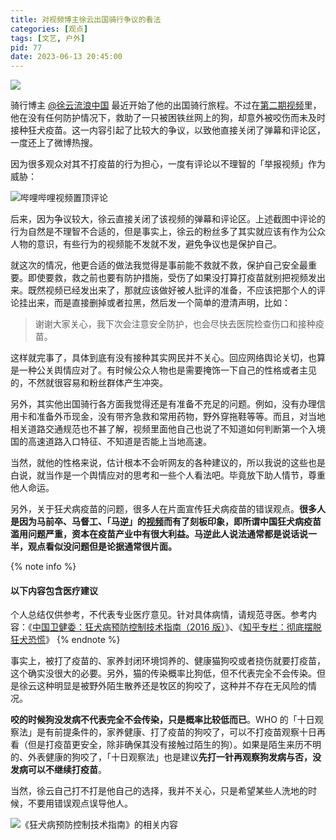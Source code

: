 ```yaml
---
title: 对视频博主徐云出国骑行争议的看法
categories: [观点]
tags: [文艺, 户外]
pid: 77
date: 2023-06-13 20:45:00
---
```


![](https://cos.pinlyu.com/posts/2023/77-xuyun.webp)

骑行博主 [@徐云流浪中国](https://space.bilibili.com/697166795) 最近开始了他的出国骑行旅程。不过在[第二期视频](https://www.bilibili.com/BV1fh4y19747/)里，他在没有任何防护情况下，救助了一只被困铁丝网上的狗，却意外被咬伤而未及时接种狂犬疫苗。这一内容引起了比较大的争议，以致他直接关闭了弹幕和评论区，一度还上了微博热搜。

<!-- more -->

因为很多观众对其不打疫苗的行为担心，一度有评论以不理智的「举报视频」作为威胁：

![哔哩哔哩视频置顶评论](https://cos.pinlyu.com/posts/2023/77-comment.webp#500x)

后来，因为争议较大，徐云直接关闭了该视频的弹幕和评论区。上述截图中评论的行为自然是不理智不合适的，但是事实上，徐云的粉丝多了其实就应该有作为公众人物的意识，有些行为的视频能不发就不发，避免争议也是保护自己。

就这次的情况，他更合适的做法我觉得是事前能不救就不救，保护自己安全最重要。即使要救，救之前也要有防护措施，受伤了如果没打算打疫苗就别把视频发出来。既然视频已经发出来了，那就应该做好被人批评的准备，不应该把那个人的评论挂出来，而是直接删掉或者拉黑，然后发一个简单的澄清声明，比如：

 > 谢谢大家关心，我下次会注意安全防护，也会尽快去医院检查伤口和接种疫苗。

这样就完事了，具体到底有没有接种其实网民并不关心。回应网络舆论关切，也算是一种公关舆情应对了。有时候公众人物也是需要掩饰一下自己的性格或者主见的，不然就很容易和粉丝群体产生冲突。

另外，其实他出国骑行各方面我觉得还是有准备不充足的问题。例如，没有办理信用卡和准备外币现金，没有带齐急救和常用药物，野外穿拖鞋等等。而且，对当地相关道路交通规范也不甚了解，视频里面他自己也说了不知道如何判断第一个入境国的高速道路入口特征、不知道是否能上当地高速。

当然，就他的性格来说，估计根本不会听网友的各种建议的，所以我说的这些也是白说，就当作是一个舆情应对的思考和一些个人看法吧。毕竟放下助人情节，尊重他人命运。

另外，关于狂犬病疫苗的问题，很多人在片面宣传狂犬病疫苗的错误观点。**很多人是因为马前卒、马督工、「马逆」的[视频](https://www.bilibili.com/BV1ah411o7pa/)而有了刻板印象，即所谓中国狂犬病疫苗滥用问题严重，资本在疫苗产业中有很大利益。马逆此人说法通常都是说话说一半，观点看似没问题但是论据通常很片面。**

{% note info %}
#### 以下内容包含医疗建议
个人总结仅供参考，不代表专业医疗意见。针对具体病情，请规范寻医。参考内容：《[中国卫健委：狂犬病预防控制技术指南（2016 版）](https://www.chinacdc.cn/zxdt/201602/W020160421413390729268.pdf)》、《[知乎专栏：彻底摆脱狂犬恐慌](https://zhuanlan.zhihu.com/p/44268580)》
{% endnote %}

事实上，被打了疫苗的、家养封闭环境饲养的、健康猫狗咬或者挠伤就要打疫苗，这个确实没很大的必要。另外，猫的传染概率比狗低，但不代表完全不会传染。但是徐云这种明显是被野外陌生散养还是牧区的狗咬了，这种并不存在无风险的情况。

**咬的时候狗没发病不代表完全不会传染，只是概率比较低而已**。WHO 的「十日观察法」是有前提条件的，家养健康、打了疫苗的狗咬了，可以不打疫苗观察十日再看（但是打疫苗更安全，除非确保其没有接触过陌生的狗）。如果是陌生来历不明的、外表健康的狗咬了，「十日观察法」也是建议**先打一针再观察狗发病与否，没发病可以不继续打疫苗**。

当然，徐云自己打不打是他自己的选择，我并不关心，只是希望某些人洗地的时候，不要用错误观点误导他人。

![《狂犬病预防控制技术指南》的相关内容](https://cos.pinlyu.com/posts/2023/77-guideline.webp#650x)